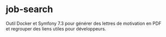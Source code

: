 # job-search
Outil Docker et Symfony 7.3 pour générer des lettres de motivation en PDF et regrouper des liens utiles pour développeurs. 
